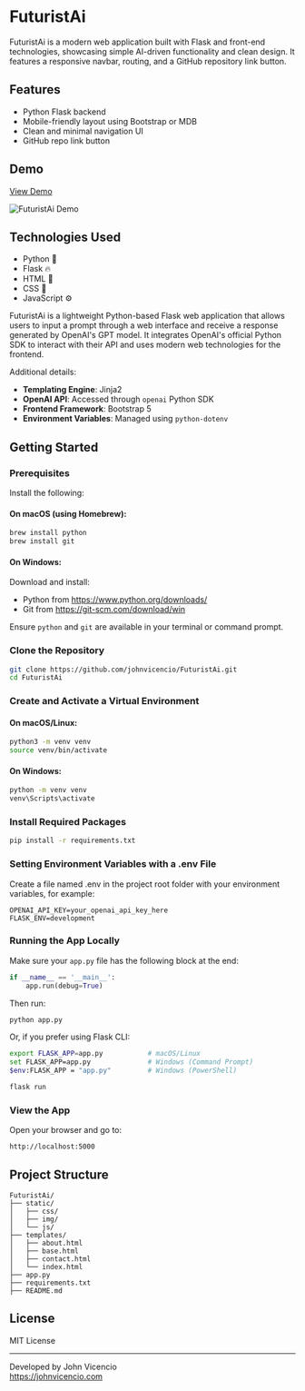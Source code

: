 # FuturistAi

FuturistAi is a modern web application built with Flask and front-end technologies, showcasing simple AI-driven functionality and clean design. It features a responsive navbar, routing, and a GitHub repository link button.

## Features

- Python Flask backend  
- Mobile-friendly layout using Bootstrap or MDB  
- Clean and minimal navigation UI  
- GitHub repo link button  

## Demo
[View Demo](#demo)

![FuturistAi Demo](https://github.com/johnvicencio/FuturistAi/blob/main/static/img/futuristai-demo.gif?raw=true)

## Technologies Used

- Python 🐍
- Flask 🔥
- HTML 🧱
- CSS 🎨
- JavaScript ⚙️

FuturistAi is a lightweight Python-based Flask web application that allows users to input a prompt through a web interface and receive a response generated by OpenAI's GPT model. It integrates OpenAI's official Python SDK to interact with their API and uses modern web technologies for the frontend.

Additional details:

- **Templating Engine**: Jinja2  
- **OpenAI API**: Accessed through `openai` Python SDK  
- **Frontend Framework**: Bootstrap 5  
- **Environment Variables**: Managed using `python-dotenv`  

## Getting Started

### Prerequisites

Install the following:

#### On macOS (using Homebrew):

```bash
brew install python
brew install git
```

#### On Windows:

Download and install:

- Python from https://www.python.org/downloads/
- Git from https://git-scm.com/download/win

Ensure `python` and `git` are available in your terminal or command prompt.

### Clone the Repository

```bash
git clone https://github.com/johnvicencio/FuturistAi.git
cd FuturistAi
```

### Create and Activate a Virtual Environment

#### On macOS/Linux:

```bash
python3 -m venv venv
source venv/bin/activate
```

#### On Windows:

```bash
python -m venv venv
venv\Scripts\activate
```

### Install Required Packages

```bash
pip install -r requirements.txt
```

### Setting Environment Variables with a .env File

Create a file named .env in the project root folder with your environment variables, for example:

```.env
OPENAI_API_KEY=your_openai_api_key_here
FLASK_ENV=development
```

### Running the App Locally

Make sure your `app.py` file has the following block at the end:

```python
if __name__ == '__main__':
    app.run(debug=True)
```

Then run:

```bash
python app.py
```

Or, if you prefer using Flask CLI:

```bash
export FLASK_APP=app.py           # macOS/Linux
set FLASK_APP=app.py              # Windows (Command Prompt)
$env:FLASK_APP = "app.py"         # Windows (PowerShell)

flask run
```

### View the App

Open your browser and go to:

```
http://localhost:5000
```

## Project Structure

```
FuturistAi/
├── static/
│   ├── css/
│   ├── img/
│   └── js/
├── templates/
│   ├── about.html
│   ├── base.html
│   ├── contact.html
│   └── index.html
├── app.py
├── requirements.txt
├── README.md
```

## License

MIT License

---

Developed by John Vicencio  
https://johnvicencio.com